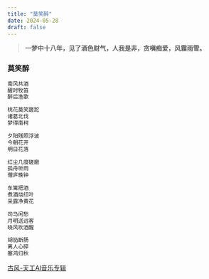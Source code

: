 ```yaml
---
title: "莫笑醉"
date: 2024-05-28
draft: false
---
```


> **一梦中十八年，见了酒色财气，人我是非，贪嗔痴爱，风霜雨雪。**

### 莫笑醉

```bash
南风共酒
醒时牧笛
醉后渔歌

桃花莫笑蹉跎
诸葛北伐
梦得南柯

夕阳残照浮波
今朝花开
明日花落

红尘几度磋磨
孤舟听雨
僧庐晚钟

东篱把酒
煮酒烧红叶
采露净黄花

司马闲愁
月明送远客
晓风吹酒醒

胡笳断肠
离人心碎
塞鸿归秋

```

[古风-天工AI音乐专辑](https://m.tiangong.cn/sharePlayList?share_key=77ad660547ddcc7ff389fa6c4afcd495)
